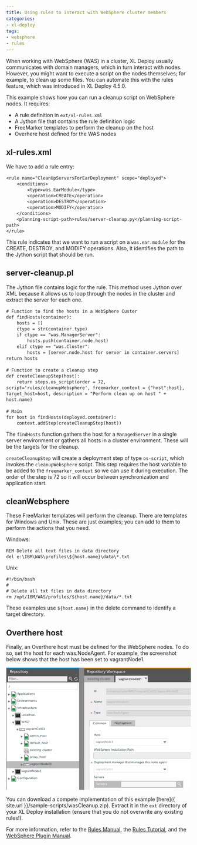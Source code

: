 ```yaml
---
title: Using rules to interact with WebSphere cluster members
categories:
- xl-deploy
tags:
- websphere
- rules
---
```


When working with WebSphere (WAS) in a cluster, XL Deploy usually communicates with domain managers, which in turn interact with nodes. However, you might want to execute a script on the nodes themselves; for example, to clean up some files. You can automate this with the rules feature, which was introduced in XL Deploy 4.5.0.

This example shows how you can run a cleanup script on WebSphere nodes. It requires:

* A rule definition in `ext/xl-rules.xml`
* A Jython file that contains the rule definition logic
* FreeMarker templates to perform the cleanup on the host
* Overhere host defined for the WAS nodes

## xl-rules.xml

We have to add a rule entry:

    <rule name="CleanUpServersForEarDeployment" scope="deployed">
        <conditions>
            <type>was.EarModule</type>
            <operation>CREATE</operation>
            <operation>DESTROY</operation>
            <operation>MODIFY</operation>
        </conditions>
        <planning-script-path>rules/server-cleanup.py</planning-script-path>
    </rule>

This rule indicates that we want to run a script on a `was.ear.module` for the CREATE, DESTROY, and MODIFY operations. Also, it identifies the path to the Jython script that should be run.

## server-cleanup.pl

The Jython file contains logic for the rule. This method uses Jython over XML because it allows us to loop through the nodes in the cluster and extract the server for each one.

    # Function to find the hosts in a WebSphere Custer
    def findHosts(container):
        hosts = []
        ctype = str(container.type)
        if ctype == "was.ManagerServer":
            hosts.push(container.node.host)
        elif ctype == "was.Cluster":
            hosts = [server.node.host for server in container.servers]
    return hosts

    # Function to create a cleanup step
    def createCleanupStep(host):
        return steps.os_script(order = 72, script='rules/cleanupWebsphere', freemarker_context = {"host":host}, target_host=host, description = "Perform clean up on host " + host.name)

    # Main
    for host in findHosts(deployed.container):
        context.addStep(createCleanupStep(host))

The `findHosts` function gathers the host for a `ManagedServer` in a single server environment or gathers all hosts in a cluster environment. These will be the targets for the cleanup.

`createCleanupStep` will create a deployment step of type `os-script`, which invokes the `cleanupWebsphere` script. This step requires the host variable to be added to the `freemarker_context` so we can use it during execution. The order of the step is 72 so it will occur between synchronization and application start.

## cleanWebsphere

These FreeMarker templates will perform the cleanup. There are templates for Windows and Unix. These are just examples; you can add to them to perform the actions that you need.

Windows:

    REM Delete all text files in data directory
    del e:\IBM\WAS\profiles\${host.name}\data\*.txt

Unix:

    #!/bin/bash
    #
    # Delete all txt files in data directory
    rm /opt/IBM/WAS/profiles/${host.name}/data/*.txt

These examples use `${host.name}` in the delete command to identify a target directory.

## Overthere host

Finally, an Overthere host must be defined for the WebSphere nodes. To do so, set the host for each was.NodeAgent. For example, the screenshot below shows that the host has been set to vagrantNode1.

![Sample was.NodeAgent configuration](/images/using-rules-interact-websphere-cluster-members.png)

You can download a compete implementation of this example [here]({ site.url }}/sample-scripts/wasCleanup.zip). Extract it in the `ext` directory of your XL Deploy installation (ensure that you do not overwrite any existing rules!).

For more information, refer to the [Rules Manual](http://docs.xebialabs.com/releases/latest/xl-deploy/rulesmanual.html), the [Rules Tutorial](http://docs.xebialabs.com/releases/latest/xl-deploy/rulestutorial.html), and the [WebSphere Plugin Manual](http://docs.xebialabs.com/releases/latest/was-plugin/wasPluginManual.html).
